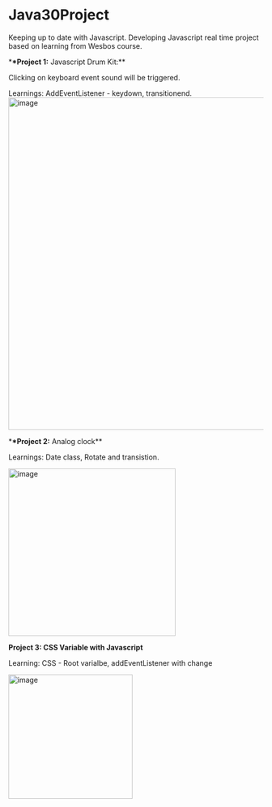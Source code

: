 # Java30Project

Keeping up to date with Javascript. Developing Javascript real time project based on learning from Wesbos course.

\***\*Project 1:** Javascript Drum Kit:\*\*

Clicking on keyboard event sound will be triggered.

Learnings: AddEventListener - keydown, transitionend.
<img width="655" alt="image" src="https://github.com/puviyarasan88/Java30Project/assets/20381722/b1c97faf-efce-4757-a5d9-575f121cce0c">

\***\*Project 2:** Analog clock\*\*

Learnings: Date class, Rotate and transistion.

<img width="330" alt="image" src="https://github.com/puviyarasan88/Java30Project/assets/20381722/74c84082-d7a3-4273-8aab-9982fb177cb1">

**Project 3: CSS Variable with Javascript**

Learning: CSS - Root varialbe, addEventListener with change

<img width="245" alt="image" src="https://github.com/puviyarasan88/Java30Project/assets/20381722/be6ee74b-32fc-49e7-9b94-28295c6dc997">

